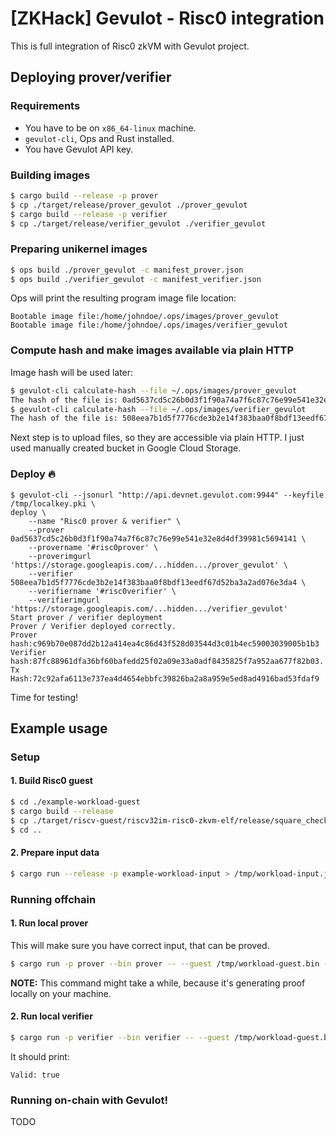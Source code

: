 # [ZKHack] Gevulot - Risc0 integration

This is full integration of Risc0 zkVM with Gevulot project.

## Deploying prover/verifier

### Requirements

- You have to be on `x86_64-linux` machine.
- `gevulot-cli`, Ops and Rust installed.
- You have Gevulot API key.

### Building images

```sh
$ cargo build --release -p prover
$ cp ./target/release/prover_gevulot ./prover_gevulot
$ cargo build --release -p verifier
$ cp ./target/release/verifier_gevulot ./verifier_gevulot
```

### Preparing unikernel images

```sh
$ ops build ./prover_gevulot -c manifest_prover.json
$ ops build ./verifier_gevulot -c manifest_verifier.json
```

Ops will print the resulting program image file location:

```
Bootable image file:/home/johndoe/.ops/images/prover_gevulot
Bootable image file:/home/johndoe/.ops/images/verifier_gevulot
```

### Compute hash and make images available via plain HTTP

Image hash will be used later:

```sh
$ gevulot-cli calculate-hash --file ~/.ops/images/prover_gevulot
The hash of the file is: 0ad5637cd5c26b0d3f1f90a74a7f6c87c76e99e541e32e8d4df39981c5694141
$ gevulot-cli calculate-hash --file ~/.ops/images/verifier_gevulot
The hash of the file is: 508eea7b1d5f7776cde3b2e14f383baa0f8bdf13eedf67d52ba3a2ad076e3da4
```

Next step is to upload files, so they are accessible via plain HTTP. I just used manually created bucket in Google Cloud Storage.

### Deploy 🔥

```
$ gevulot-cli --jsonurl "http://api.devnet.gevulot.com:9944" --keyfile /tmp/localkey.pki \
deploy \
    --name "Risc0 prover & verifier" \
    --prover 0ad5637cd5c26b0d3f1f90a74a7f6c87c76e99e541e32e8d4df39981c5694141 \
    --provername '#risc0prover' \
    --proverimgurl 'https://storage.googleapis.com/...hidden.../prover_gevulot' \
    --verifier 508eea7b1d5f7776cde3b2e14f383baa0f8bdf13eedf67d52ba3a2ad076e3da4 \
    --verifiername '#risc0verifier' \
    --verifierimgurl 'https://storage.googleapis.com/...hidden.../verifier_gevulot'
Start prover / verifier deployment
Prover / Verifier deployed correctly.
Prover hash:c969b70e087dd2b12a414ea4c86d43f528d03544d3c01b4ec59003039005b1b3
Verifier hash:87fc88961dfa36bf60bafedd25f02a09e33a0adf8435825f7a952aa677f82b03.
Tx Hash:72c92afa6113e737ea4d4654ebbfc39826ba2a8a959e5ed8ad4916bad53fdaf9
```

Time for testing!

## Example usage

### Setup

#### 1. Build Risc0 guest

```sh
$ cd ./example-workload-guest
$ cargo build --release
$ cp ./target/riscv-guest/riscv32im-risc0-zkvm-elf/release/square_check_guest /tmp/workload-guest.bin
$ cd ..
```

#### 2. Prepare input data

```sh
$ cargo run --release -p example-workload-input > /tmp/workload-input.json
```

### Running offchain

#### 1. Run local prover

This will make sure you have correct input, that can be proved.

```sh
$ cargo run -p prover --bin prover -- --guest /tmp/workload-guest.bin --input /tmp/workload-input.json --output /tmp/workload-receipt.bin
```

**NOTE:** This command might take a while, because it's generating proof locally on your machine.

#### 2. Run local verifier

```sh
$ cargo run -p verifier --bin verifier -- --guest /tmp/workload-guest.bin --receipt /tmp/workload-receipt.bin
```

It should print:

```
Valid: true
```

### Running on-chain with Gevulot!

TODO
